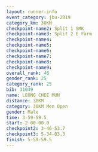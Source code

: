 ```yaml
---
layout: runner-info 
event_category: jbu-2019 
category_km: 30KM 
checkpoint-name2: Split 1 SMK 
checkpoint-name3: Split 2 E Farm 
checkpoint-name4: 
checkpoint-name5: 
checkpoint-name6: 
checkpoint-name7: 
checkpoint-name8: 
checkpoint-name9: 
overall_rank: 46
gender_rank: 25
category_rank: 25
bib: 31049
name: LEONG CHEE MUN
distance: 30KM
category: 30KM Men Open
gender: Male
time: 3-59-59.5
start: 2-00-00.0
checkpoint2: 3-46-53.7
checkpoint3: 5-34-03.3
finish: 5-59-59.5
---
```

